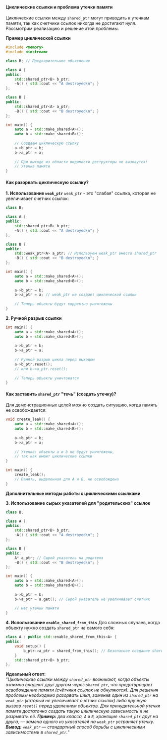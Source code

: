 #### **Циклические ссылки и проблема утечки памяти**

Циклические ссылки между `shared_ptr` могут приводить к утечкам памяти, так как счетчики ссылок никогда не достигают нуля. Рассмотрим реализацию и решение этой проблемы.

**Пример циклической ссылки**
```cpp
#include <memory>
#include <iostream>

class B; // Предварительное объявление

class A {
public:
    std::shared_ptr<B> b_ptr;
    ~A() { std::cout << "A destroyed\n"; }
};

class B {
public:
    std::shared_ptr<A> a_ptr;
    ~B() { std::cout << "B destroyed\n"; }
};

int main() {
    auto a = std::make_shared<A>();
    auto b = std::make_shared<B>();
    
    // Создаем циклическую ссылку
    a->b_ptr = b;
    b->a_ptr = a;
    
    // При выходе из области видимости деструкторы не вызовутся!
    // Утечка памяти
}
```

#### **Как разорвать циклическую ссылку?**

**1. Использование `weak_ptr`**
`weak_ptr` - это "слабая" ссылка, которая не увеличивает счетчик ссылок:
```cpp
class B;

class A {
public:
    std::shared_ptr<B> b_ptr;
    ~A() { std::cout << "A destroyed\n"; }
};

class B {
public:
    std::weak_ptr<A> a_ptr; // Используем weak_ptr вместо shared_ptr
    ~B() { std::cout << "B destroyed\n"; }
};

int main() {
    auto a = std::make_shared<A>();
    auto b = std::make_shared<B>();
    
    a->b_ptr = b;
    b->a_ptr = a; // weak_ptr не создает циклической ссылки
    
    // Теперь объекты будут корректно уничтожены
}
```

**2. Ручной разрыв ссылки**
```cpp
int main() {
    auto a = std::make_shared<A>();
    auto b = std::make_shared<B>();
    
    a->b_ptr = b;
    b->a_ptr = a;
    
    // Ручной разрыв цикла перед выходом
    a->b_ptr.reset();
    // или b->a_ptr.reset();
    
    // Теперь объекты уничтожатся
}
```

#### **Как заставить `shared_ptr` "течь" (создать утечку)?**
Для демонстрационных целей можно создать ситуацию, когда память не освобождается:
```cpp
void create_leak() {
    auto a = std::make_shared<A>();
    auto b = std::make_shared<B>();
    
    a->b_ptr = b;
    b->a_ptr = a;
    
    // Утечка: объекты a и b не будут уничтожены,
    // так как имеют циклические ссылки
}

int main() {
    create_leak();
    // Память, выделенная для A и B, не освобождена
}
```

**Дополнительные методы работы с циклическими ссылками**

**3. Использование сырых указателей для "родительских" ссылок**
```cpp
class B;

class A {
public:
    std::shared_ptr<B> b_ptr;
    ~A() { std::cout << "A destroyed\n"; }
};

class B {
public:
    A* a_ptr; // Сырой указатель на родителя
    ~B() { std::cout << "B destroyed\n"; }
};

int main() {
    auto a = std::make_shared<A>();
    auto b = std::make_shared<B>();
    
    a->b_ptr = b;
    b->a_ptr = a.get(); // Сырой указатель не увеличивает счетчик
    
    // Нет утечки памяти
}
```

**4. Использование `enable_shared_from_this`**
Для сложных случаев, когда объекту нужно создать `shared_ptr` на самого себя:
```cpp
class A : public std::enable_shared_from_this<A> {
public:
    void setup() {
        b_ptr->a_ptr = shared_from_this(); // Безопасное создание shared_ptr
    }
    std::shared_ptr<B> b_ptr;
};
```

**Идеальный ответ:**  
*"Циклические ссылки между `shared_ptr` возникают, когда объекты взаимно владеют друг другом через `shared_ptr`, что предотвращает освобождение памяти (счётчики ссылок не обнуляются). Для решения проблемы необходимо разорвать цикл, заменив один из `shared_ptr` на `weak_ptr` (который не увеличивает счётчик ссылок) либо вручную вызвав `reset()` перед удалением объектов. Для принудительной утечки памяти достаточно создать такую циклическую зависимость и не разрывать её.
**Пример:** два класса, `A` и `B`, хранящие `shared_ptr` друг на друга, — замена одного из указателей на `weak_ptr` устраняет утечку.
**Вывод:** `weak_ptr` — стандартный способ борьбы с циклическими зависимостями в `shared_ptr`.*"